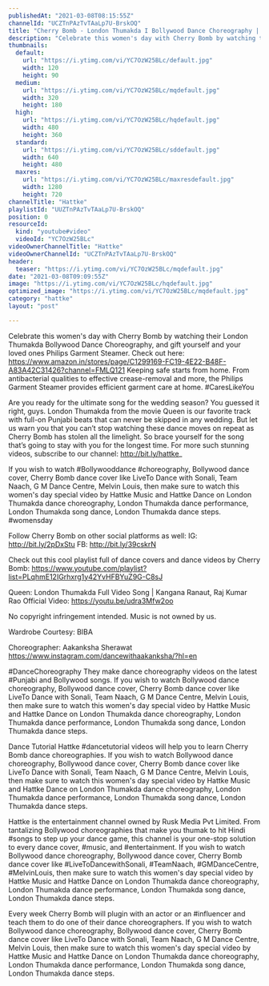 ```yaml
---
publishedAt: "2021-03-08T08:15:55Z"
channelId: "UCZTnPAzTvTAaLp7U-BrskOQ"
title: "Cherry Bomb - London Thumakda I Bollywood Dance Choreography | Women's Day Special | Hattke"
description: "Celebrate this women's day with Cherry Bomb by watching their London Thumakda Bollywood Dance Choreography, and gift yourself and your loved ones Philips Garment Steamer. \nCheck out here:  https://www.amazon.in/stores/page/C1299169-FC19-4E22-B48F-A83A42C31426?channel=FMLQ121\nKeeping safe starts from home. From antibacterial qualities to effective crease-removal and more, the Philips Garment Steamer provides efficient garment care at home. #CaresLikeYou\n\nAre you ready for the ultimate song for the wedding season? You guessed it right, guys. London Thumakda from the movie Queen is our favorite track with full-on Punjabi beats that can never be skipped in any wedding. But let us warn you that you can’t stop watching these dance moves on repeat as Cherry Bomb has stolen all the limelight. So brace yourself for the song that’s going to stay with you for the longest time. For more such stunning videos, subscribe to our channel: http://bit.ly/hattke_\n\nIf you wish to watch #Bollywooddance #choreography, Bollywood dance cover, Cherry Bomb dance cover like LiveTo Dance with Sonali, Team Naach, G M Dance Centre, Melvin Louis, then make sure to watch this women's day special video by Hattke Music and Hattke Dance on London Thumakda dance choreography, London Thumakda dance performance, London Thumakda song dance, London Thumakda dance steps.  #womensday \n\nFollow Cherry Bomb on other social platforms as well: \nIG: http://bit.ly/2pDxStu\nFB: http://bit.ly/39cskrN\n\nCheck out this cool playlist full of dance covers and dance videos by Cherry Bomb: https://www.youtube.com/playlist?list=PLqhmE12IGrhxrg1y42YvHFBYuZ9G-C8sJ\n\nQueen: London Thumakda Full Video Song | Kangana Ranaut, Raj Kumar Rao\nOfficial Video: https://youtu.be/udra3Mfw2oo\n\nNo copyright infringement intended. Music is not owned by us.\n\nWardrobe Courtesy: BIBA\n\nChoreographer: Aakanksha Sherawat\nhttps://www.instagram.com/dancewithaakanksha/?hl=en\n\n#DanceChoreography\nThey make dance choreography videos on the latest #Punjabi and Bollywood songs. If you wish to watch Bollywood dance choreography, Bollywood dance cover, Cherry Bomb dance cover like LiveTo Dance with Sonali, Team Naach, G M Dance Centre, Melvin Louis, then make sure to watch this women's day special video by Hattke Music and Hattke Dance on London Thumakda dance choreography, London Thumakda dance performance, London Thumakda song dance, London Thumakda dance steps. \n\nDance Tutorial\nHattke #dancetutorial videos will help you to learn Cherry Bomb dance choreographies. If you wish to watch Bollywood dance choreography, Bollywood dance cover, Cherry Bomb dance cover like LiveTo Dance with Sonali, Team Naach, G M Dance Centre, Melvin Louis, then make sure to watch this women's day special video by Hattke Music and Hattke Dance on London Thumakda dance choreography, London Thumakda dance performance, London Thumakda song dance, London Thumakda dance steps. \n\nHattke is the entertainment channel owned by Rusk Media Pvt Limited. From tantalizing Bollywood choreographies that make you thumak to hit Hindi #songs to step up your dance game, this channel is your one-stop solution to every dance cover, #music, and #entertainment. If you wish to watch Bollywood dance choreography, Bollywood dance cover, Cherry Bomb dance cover like #LiveToDancewithSonali, #TeamNaach, #GMDanceCentre, #MelvinLouis, then make sure to watch this women's day special video by Hattke Music and Hattke Dance on London Thumakda dance choreography, London Thumakda dance performance, London Thumakda song dance, London Thumakda dance steps. \n\nEvery week Cherry Bomb will plugin with an actor or an #influencer and teach them to do one of their dance choreographers. If you wish to watch Bollywood dance choreography, Bollywood dance cover, Cherry Bomb dance cover like LiveTo Dance with Sonali, Team Naach, G M Dance Centre, Melvin Louis, then make sure to watch this women's day special video by Hattke Music and Hattke Dance on London Thumakda dance choreography, London Thumakda dance performance, London Thumakda song dance, London Thumakda dance steps."
thumbnails:
  default:
    url: "https://i.ytimg.com/vi/YC7OzW25BLc/default.jpg"
    width: 120
    height: 90
  medium:
    url: "https://i.ytimg.com/vi/YC7OzW25BLc/mqdefault.jpg"
    width: 320
    height: 180
  high:
    url: "https://i.ytimg.com/vi/YC7OzW25BLc/hqdefault.jpg"
    width: 480
    height: 360
  standard:
    url: "https://i.ytimg.com/vi/YC7OzW25BLc/sddefault.jpg"
    width: 640
    height: 480
  maxres:
    url: "https://i.ytimg.com/vi/YC7OzW25BLc/maxresdefault.jpg"
    width: 1280
    height: 720
channelTitle: "Hattke"
playlistId: "UUZTnPAzTvTAaLp7U-BrskOQ"
position: 0
resourceId:
  kind: "youtube#video"
  videoId: "YC7OzW25BLc"
videoOwnerChannelTitle: "Hattke"
videoOwnerChannelId: "UCZTnPAzTvTAaLp7U-BrskOQ"
header:
  teaser: "https://i.ytimg.com/vi/YC7OzW25BLc/mqdefault.jpg"
date: "2021-03-08T09:09:55Z"
image: "https://i.ytimg.com/vi/YC7OzW25BLc/hqdefault.jpg"
optimized_image: "https://i.ytimg.com/vi/YC7OzW25BLc/mqdefault.jpg"
category: "hattke"
layout: "post"

---
```

Celebrate this women's day with Cherry Bomb by watching their London Thumakda Bollywood Dance Choreography, and gift yourself and your loved ones Philips Garment Steamer. 
Check out here:  https://www.amazon.in/stores/page/C1299169-FC19-4E22-B48F-A83A42C31426?channel=FMLQ121
Keeping safe starts from home. From antibacterial qualities to effective crease-removal and more, the Philips Garment Steamer provides efficient garment care at home. #CaresLikeYou

Are you ready for the ultimate song for the wedding season? You guessed it right, guys. London Thumakda from the movie Queen is our favorite track with full-on Punjabi beats that can never be skipped in any wedding. But let us warn you that you can’t stop watching these dance moves on repeat as Cherry Bomb has stolen all the limelight. So brace yourself for the song that’s going to stay with you for the longest time. For more such stunning videos, subscribe to our channel: http://bit.ly/hattke_

If you wish to watch #Bollywooddance #choreography, Bollywood dance cover, Cherry Bomb dance cover like LiveTo Dance with Sonali, Team Naach, G M Dance Centre, Melvin Louis, then make sure to watch this women's day special video by Hattke Music and Hattke Dance on London Thumakda dance choreography, London Thumakda dance performance, London Thumakda song dance, London Thumakda dance steps.  #womensday 

Follow Cherry Bomb on other social platforms as well: 
IG: http://bit.ly/2pDxStu
FB: http://bit.ly/39cskrN

Check out this cool playlist full of dance covers and dance videos by Cherry Bomb: https://www.youtube.com/playlist?list=PLqhmE12IGrhxrg1y42YvHFBYuZ9G-C8sJ

Queen: London Thumakda Full Video Song | Kangana Ranaut, Raj Kumar Rao
Official Video: https://youtu.be/udra3Mfw2oo

No copyright infringement intended. Music is not owned by us.

Wardrobe Courtesy: BIBA

Choreographer: Aakanksha Sherawat
https://www.instagram.com/dancewithaakanksha/?hl=en

#DanceChoreography
They make dance choreography videos on the latest #Punjabi and Bollywood songs. If you wish to watch Bollywood dance choreography, Bollywood dance cover, Cherry Bomb dance cover like LiveTo Dance with Sonali, Team Naach, G M Dance Centre, Melvin Louis, then make sure to watch this women's day special video by Hattke Music and Hattke Dance on London Thumakda dance choreography, London Thumakda dance performance, London Thumakda song dance, London Thumakda dance steps. 

Dance Tutorial
Hattke #dancetutorial videos will help you to learn Cherry Bomb dance choreographies. If you wish to watch Bollywood dance choreography, Bollywood dance cover, Cherry Bomb dance cover like LiveTo Dance with Sonali, Team Naach, G M Dance Centre, Melvin Louis, then make sure to watch this women's day special video by Hattke Music and Hattke Dance on London Thumakda dance choreography, London Thumakda dance performance, London Thumakda song dance, London Thumakda dance steps. 

Hattke is the entertainment channel owned by Rusk Media Pvt Limited. From tantalizing Bollywood choreographies that make you thumak to hit Hindi #songs to step up your dance game, this channel is your one-stop solution to every dance cover, #music, and #entertainment. If you wish to watch Bollywood dance choreography, Bollywood dance cover, Cherry Bomb dance cover like #LiveToDancewithSonali, #TeamNaach, #GMDanceCentre, #MelvinLouis, then make sure to watch this women's day special video by Hattke Music and Hattke Dance on London Thumakda dance choreography, London Thumakda dance performance, London Thumakda song dance, London Thumakda dance steps. 

Every week Cherry Bomb will plugin with an actor or an #influencer and teach them to do one of their dance choreographers. If you wish to watch Bollywood dance choreography, Bollywood dance cover, Cherry Bomb dance cover like LiveTo Dance with Sonali, Team Naach, G M Dance Centre, Melvin Louis, then make sure to watch this women's day special video by Hattke Music and Hattke Dance on London Thumakda dance choreography, London Thumakda dance performance, London Thumakda song dance, London Thumakda dance steps.
